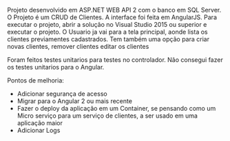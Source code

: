 Projeto desenvolvido em ASP.NET WEB API 2 com o banco em SQL Server.
O Projeto é um CRUD de Clientes. A interface foi feita em AngularJS.
Para executar o projeto, abrir a solução no Visual Studio 2015 ou superior e executar o projeto.
O Usuario ja vai para a tela principal, aonde lista os clientes previamentes cadastrados. Tem também uma opção para criar novas clientes, remover clientes editar os clientes

Foram feitos testes unitarios para testes no controlador.
Não consegui fazer os testes unitarios para o Angular.

Pontos de melhoria:
- Adicionar segurança de acesso
- Migrar para o Angular 2 ou mais recente
- Fazer o deploy da aplicação em um Container, se pensando como um Micro serviço para um serviço de clientes, a ser usado em uma aplicação maior
- Adicionar Logs
